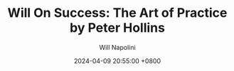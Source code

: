 ---
title: "Will On Success: The Art of Practice by Peter Hollins"
author: Will Napolini
date: 2024-04-09 20:55:00 +0800
categories: [Mindset, Book-summaries]
tags:
  [
    the-art-of-practice,
    peter-hollins,
    self-improvement,
    personal-growth,
    deliberate-practice,
    skill-development,
    habit-formation,
    success,
    mindset,
    peak-performance,
    mastery,
    expert-performance,
    growth-mindset,
    practice-makes-permanent,
    deliberate-learning,
    focused-practice,
    effective-practice,
    performance-improvement,
    consistent-practice,
    practice-strategies,
    mental-toughness,
    purposeful-practice
  ]
image: https://pbs.twimg.com/media/GO17zwvXQAAAXYG?format=jpg&name=large
alt: "Will On Success: The Art of Practice by Peter Hollins"
fallback:
  -
  # Replace with the URL of your backup image
  -
  # Replace with the URL of your backup image
---